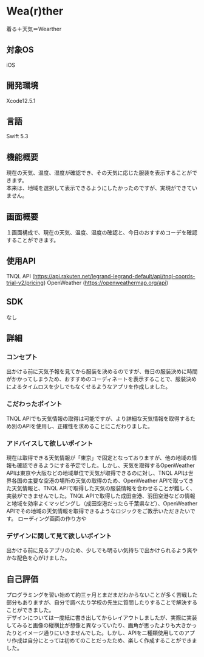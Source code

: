 # Wea(r)ther

着る＋天気＝Wearther


## 対象OS
iOS
## 開発環境
Xcode12.5.1
## 言語
Swift 5.3

## 機能概要
現在の天気、温度、湿度が確認でき、その天気に応じた服装を表示することができます。  
本来は、地域を選択して表示できるようにしたかったのですが、実現ができていません。

## 画面概要
１画面構成で、現在の天気、温度、湿度の確認と、今日のおすすめコーデを確認することができます。

## 使用API
TNQL API (https://api.rakuten.net/legrand-legrand-default/api/tnql-coords-trial-v2/pricing)
OpenWeather (https://openweathermap.org/api)

## SDK
なし


## 詳細
### コンセプト
出かける前に天気予報を見てから服装を決めるのですが、毎日の服装決めに時間がかかってしまうため、おすすめのコーディネートを表示することで、服装決めによるタイムロスを少しでもなくせるようなアプリを作成しました。

### こだわったポイント
TNQL APIでも天気情報の取得は可能ですが、より詳細な天気情報を取得するため別のAPIを使用し、正確性を求めることにこだわりました。

### アドバイスして欲しいポイント
現在は取得できる天気情報が「東京」で固定となっておりますが、他の地域の情報も確認できるようにする予定でした。しかし、天気を取得するOpenWeather APIは東京や大阪などの地域単位で天気が取得できるのに対し、TNQL APIは世界各国の主要な空港の場所の天気の取得のため、OpenWeather APIで取ってきた天気情報と、TNQL APIで取得した天気の服装情報を合わせることが難しく、実装ができませんでした。TNQL APIで取得した成田空港、羽田空港などの情報と地域を効率よくマッピングし（成田空港だったら千葉県など）、OpenWeather APIでその地域の天気情報を取得できるようなロジックをご教示いただきたいです。
ローディング画面の作り方や

### デザインに関して見て欲しいポイント
出かける前に見るアプリのため、少しでも明るい気持ちで出かけられるよう爽やかな配色を心がけました。

## 自己評価
プログラミングを習い始めて約三ヶ月とまだまだわからないことが多く苦戦した部分もありますが、自分で調べたり学校の先生に質問したりすることで解決することができました。  
デザインについては一度紙に書き出してからレイアウトしましたが、実際に実装してみると画像の縦横比が想像と異なっていたり、画角が思ったよりも大きかったりとイメージ通りにいきませんでした。しかし、APIを二種類使用してのアプリ作成は自分にとっては初めてのことだったため、楽しく作成することができました。

